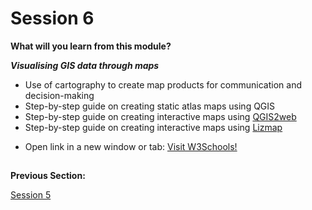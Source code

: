 # Session 6

**What will you learn from this module?**

  ***Visualising GIS data through maps***
 - Use of cartography to create map products for communication and decision-making
 - Step-by-step guide on creating static atlas maps using QGIS
 - Step-by-step guide on creating interactive maps using [QGIS2web](https://www.qgistutorials.com/en/docs/3/web_mapping_with_qgis2web.html)
 - Step-by-step guide on creating interactive maps using [Lizmap](https://www.lizmap.com/en/)
 - <p>Open link in a new window or tab: <a href="https://www.w3schools.com" target="_blank">Visit W3Schools!</a></p>



##
**Previous Section:**&nbsp;&nbsp;&nbsp;&nbsp;&nbsp;&nbsp;&nbsp; &nbsp; 

<a href="Session5.md" title="Session 5">Session 5</a> &nbsp; &nbsp; &nbsp; &nbsp; &nbsp; &nbsp; &nbsp; &nbsp; &nbsp; &nbsp; &nbsp;
